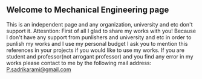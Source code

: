 ## Welcome to Mechanical Engineering page

This is an independent page and any organization, university and etc don't support it.
Attesntion:
First of all I glad to share my works with you!
Because I don't have any support from punlishers and university and etc in order to punlish my works and I use my personal budget I ask you to mention this references in your projects if you would like to use my works.
If you are student and professor(not arrogant professor) and you find any error in my works please contact to me by the following mail address:
P.sadrikarami@gmail.com
